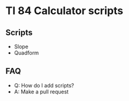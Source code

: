 # TI 84 Calculator scripts

## Scripts
* Slope
* Quadform

## FAQ
* Q: How do I add scripts?
* A: Make a pull request
